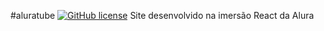 #aluratube
[![GitHub license](https://img.shields.io/github/license/marcelofarias-jr/aluratube)](https://github.com/marcelofarias-jr/aluratube/blob/main/licence.md)
Site desenvolvido na imersão React da Alura

